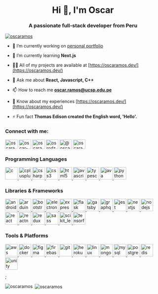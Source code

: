 <h1 align="center">Hi 👋, I'm Oscar</h1>
<h3 align="center">A passionate full-stack developer from Peru</h3>

<p align="left"> <a href="https://github.com/ryo-ma/github-profile-trophy"><img src="https://github-profile-trophy.vercel.app/?username=oscaramos" alt="oscaramos" /></a> </p>

- 🔭 I’m currently working on [personal portfolio](https://github.com/oscaramos/portfolio)

- 🌱 I’m currently learning **Next.js**

- 👨‍💻 All of my projects are available at [https://oscaramos.dev/](https://oscaramos.dev/)

- 💬 Ask me about **React, Javascript, C++**

- 📫 How to reach me **oscar.ramos@ucsp.edu.pe**

- 📄 Know about my experiences [https://oscaramos.dev/](https://oscaramos.dev/)

- ⚡ Fun fact **Thomas Edison created the English word, 'Hello'.**

<h3 align="left">Connect with me:</h3>
<p align="left">
<a href="https://dev.to/oscaramos" target="blank"><img align="center" src="https://cdn.jsdelivr.net/npm/simple-icons@3.0.1/icons/dev-dot-to.svg" alt="oscaramos" height="30" width="40" /></a>
<a href="https://linkedin.com/in/oscar-ramos-8229281b5" target="blank"><img align="center" src="https://cdn.jsdelivr.net/npm/simple-icons@3.0.1/icons/linkedin.svg" alt="oscar-ramos-8229281b5" height="30" width="40" /></a>
<a href="https://codesandbox.com/oscaramos" target="blank"><img align="center" src="https://cdn.jsdelivr.net/npm/simple-icons@3.0.1/icons/codesandbox.svg" alt="oscaramos" height="30" width="40" /></a>
<a href="https://kaggle.com/osrodz" target="blank"><img align="center" src="https://cdn.jsdelivr.net/npm/simple-icons@3.0.1/icons/kaggle.svg" alt="osrodz" height="30" width="40" /></a>
<a href="https://medium.com/@oscar.ramos_54998" target="blank"><img align="center" src="https://cdn.jsdelivr.net/npm/simple-icons@3.0.1/icons/medium.svg" alt="@oscar.ramos_54998" height="30" width="40" /></a>
<a href="https://codeforces.com/profile/oscaramos" target="blank"><img align="center" src="https://cdn.jsdelivr.net/npm/simple-icons@3.0.1/icons/codeforces.svg" alt="oscaramos" height="30" width="40" /></a>
</p>

<div>
  <h3 align="left">Programming Languages</h3>
  <p align="left">
    <a href="https://www.cprogramming.com/" target="_blank">
      <img
        src="https://devicons.github.io/devicon/devicon.git/icons/c/c-original.svg"
        alt="c"
        width="40"
        height="40"
      />
    </a>
    <a href="https://www.w3schools.com/cpp/" target="_blank">
      <img
        src="https://devicons.github.io/devicon/devicon.git/icons/cplusplus/cplusplus-original.svg"
        alt="cplusplus"
        width="40"
        height="40"
      />
    </a>
    <a href="https://www.w3schools.com/cs/" target="_blank">
      <img
        src="https://devicons.github.io/devicon/devicon.git/icons/csharp/csharp-original.svg"
        alt="csharp"
        width="40"
        height="40"
      />
    </a>
    <a href="https://www.w3schools.com/css/" target="_blank">
      <img
        src="https://devicons.github.io/devicon/devicon.git/icons/css3/css3-original-wordmark.svg"
        alt="css3"
        width="40"
        height="40"
      />
    </a>
    <a href="https://www.w3.org/html/" target="_blank">
      <img
        src="https://devicons.github.io/devicon/devicon.git/icons/html5/html5-original-wordmark.svg"
        alt="html5"
        width="40"
        height="40"
      />
    </a>
    <a
      href="https://developer.mozilla.org/en-US/docs/Web/JavaScript"
      target="_blank"
    >
      <img
        src="https://devicons.github.io/devicon/devicon.git/icons/javascript/javascript-original.svg"
        alt="javascript"
        width="40"
        height="40"
      />
    </a>
    <a href="https://www.typescriptlang.org/" target="_blank">
      <img
        src="https://devicons.github.io/devicon/devicon.git/icons/typescript/typescript-original.svg"
        alt="typescript"
        width="40"
        height="40"
      />
    </a>
    <a href="https://www.java.com" target="_blank">
      <img
        src="https://devicons.github.io/devicon/devicon.git/icons/java/java-original-wordmark.svg"
        alt="java"
        width="40"
        height="40"
      />
    </a>
    <a href="https://www.python.org" target="_blank">
      <img
        src="https://devicons.github.io/devicon/devicon.git/icons/python/python-original.svg"
        alt="python"
        width="40"
        height="40"
      />
    </a>
  </p>

  <h3 align="left">Libraries & Frameworks</h3>
  <p align="left">
    <a href="https://developer.android.com" target="_blank">
      <img
        src="https://devicons.github.io/devicon/devicon.git/icons/android/android-original-wordmark.svg"
        alt="android"
        width="40"
        height="40"
      />
    </a>
    <a href="https://www.arduino.cc/" target="_blank">
      <img
        src="https://cdn.worldvectorlogo.com/logos/arduino-1.svg"
        alt="arduino"
        width="40"
        height="40"
      />
    </a>
    <a href="https://getbootstrap.com" target="_blank">
      <img
        src="https://devicons.github.io/devicon/devicon.git/icons/bootstrap/bootstrap-plain.svg"
        alt="bootstrap"
        width="40"
        height="40"
      />
    </a>
    <a href="https://www.electronjs.org" target="_blank">
      <img
        src="https://devicons.github.io/devicon/devicon.git/icons/electron/electron-original.svg"
        alt="electron"
        width="40"
        height="40"
      />
    </a>
    <a href="https://expressjs.com" target="_blank">
      <img
        src="https://devicons.github.io/devicon/devicon.git/icons/express/express-original-wordmark.svg"
        alt="express"
        width="40"
        height="40"
      />
    </a>
    <a href="https://flask.palletsprojects.com/" target="_blank">
      <img
        src="https://www.vectorlogo.zone/logos/pocoo_flask/pocoo_flask-icon.svg"
        alt="flask"
        width="40"
        height="40"
      />
    </a>
    <a href="https://www.gatsbyjs.com/" target="_blank">
      <img
        src="https://www.vectorlogo.zone/logos/gatsbyjs/gatsbyjs-icon.svg"
        alt="gatsby"
        width="40"
        height="40"
      />
    </a>
    <a href="https://graphql.org" target="_blank">
      <img
        src="https://www.vectorlogo.zone/logos/graphql/graphql-icon.svg"
        alt="graphql"
        width="40"
        height="40"
      />
    </a>
    <a href="https://jestjs.io" target="_blank">
      <img
        src="https://www.vectorlogo.zone/logos/jestjsio/jestjsio-icon.svg"
        alt="jest"
        width="40"
        height="40"
      />
    </a>
    <a href="https://nextjs.org/" target="_blank">
      <img
        src="https://cdn.worldvectorlogo.com/logos/nextjs-3.svg"
        alt="nextjs"
        width="40"
        height="40"
      />
    </a>
    <a href="https://nodejs.org" target="_blank">
      <img
        src="https://devicons.github.io/devicon/devicon.git/icons/nodejs/nodejs-original-wordmark.svg"
        alt="nodejs"
        width="40"
        height="40"
      />
    </a>
    <a href="https://reactjs.org/" target="_blank">
      <img
        src="https://devicons.github.io/devicon/devicon.git/icons/react/react-original-wordmark.svg"
        alt="react"
        width="40"
        height="40"
      />
    </a>
    <a href="https://reactnative.dev/" target="_blank">
      <img
        src="https://reactnative.dev/img/header_logo.svg"
        alt="reactnative"
        width="40"
        height="40"
      />
    </a>
    <a href="https://redux.js.org" target="_blank">
      <img
        src="https://devicons.github.io/devicon/devicon.git/icons/redux/redux-original.svg"
        alt="redux"
        width="40"
        height="40"
      />
    </a>
    <a href="https://sass-lang.com" target="_blank">
      <img
        src="https://devicons.github.io/devicon/devicon.git/icons/sass/sass-original.svg"
        alt="sass"
        width="40"
        height="40"
      />
    </a>
    <a href="https://scikit-learn.org/" target="_blank">
      <img
        src="https://upload.wikimedia.org/wikipedia/commons/0/05/Scikit_learn_logo_small.svg"
        alt="scikit_learn"
        width="40"
        height="40"
      />
    </a>
    <a href="https://www.tensorflow.org" target="_blank">
      <img
        src="https://www.vectorlogo.zone/logos/tensorflow/tensorflow-icon.svg"
        alt="tensorflow"
        width="40"
        height="40"
      />
    </a>
  </p>

  <h3 align="left">Tools & Platforms</h3>
  <p align="left">
    <a href="https://aws.amazon.com" target="_blank">
      <img
        src="https://devicons.github.io/devicon/devicon.git/icons/amazonwebservices/amazonwebservices-original-wordmark.svg"
        alt="aws"
        width="40"
        height="40"
      />
    </a>
    <a href="https://www.docker.com/" target="_blank">
      <img
        src="https://devicons.github.io/devicon/devicon.git/icons/docker/docker-original-wordmark.svg"
        alt="docker"
        width="40"
        height="40"
      />
    </a>
    <a href="https://www.figma.com/" target="_blank">
      <img
        src="https://www.vectorlogo.zone/logos/figma/figma-icon.svg"
        alt="figma"
        width="40"
        height="40"
      />
    </a>
    <a href="https://firebase.google.com/" target="_blank">
      <img
        src="https://www.vectorlogo.zone/logos/firebase/firebase-icon.svg"
        alt="firebase"
        width="40"
        height="40"
      />
    </a>
    <a href="https://git-scm.com/" target="_blank">
      <img
        src="https://www.vectorlogo.zone/logos/git-scm/git-scm-icon.svg"
        alt="git"
        width="40"
        height="40"
      />
    </a>
    <a href="https://heroku.com" target="_blank">
      <img
        src="https://www.vectorlogo.zone/logos/heroku/heroku-icon.svg"
        alt="heroku"
        width="40"
        height="40"
      />
    </a>
    <a href="https://www.linux.org/" target="_blank">
      <img
        src="https://devicons.github.io/devicon/devicon.git/icons/linux/linux-original.svg"
        alt="linux"
        width="40"
        height="40"
      />
    </a>
    <a href="https://www.mongodb.com/" target="_blank">
      <img
        src="https://devicons.github.io/devicon/devicon.git/icons/mongodb/mongodb-original-wordmark.svg"
        alt="mongodb"
        width="40"
        height="40"
      />
    </a>
    <a href="https://www.mysql.com/" target="_blank">
      <img
        src="https://devicons.github.io/devicon/devicon.git/icons/mysql/mysql-original-wordmark.svg"
        alt="mysql"
        width="40"
        height="40"
      />
    </a>
    <a href="https://www.postgresql.org" target="_blank">
      <img
        src="https://devicons.github.io/devicon/devicon.git/icons/postgresql/postgresql-original-wordmark.svg"
        alt="postgresql"
        width="40"
        height="40"
      />
    </a>
    <a href="https://redis.io" target="_blank">
      <img
        src="https://devicons.github.io/devicon/devicon.git/icons/redis/redis-original-wordmark.svg"
        alt="redis"
        width="40"
        height="40"
      />
    </a>
    <a href="https://unity.com/" target="_blank">
      <img
        src="https://www.vectorlogo.zone/logos/unity3d/unity3d-icon.svg"
        alt="unity"
        width="40"
        height="40"
      />
    </a>
  </p>
</div>;


<p><img align="left" src="https://github-readme-stats.vercel.app/api/top-langs/?username=oscaramos&layout=compact&exclude_repo=IHC_BeatSaberParaPobres,Analisis_Numerico" alt="oscaramos" /></p>

<p>&nbsp;<img align="center" src="https://github-readme-stats.vercel.app/api?username=oscaramos&show_icons=true&locale=en" alt="oscaramos" /></p>
